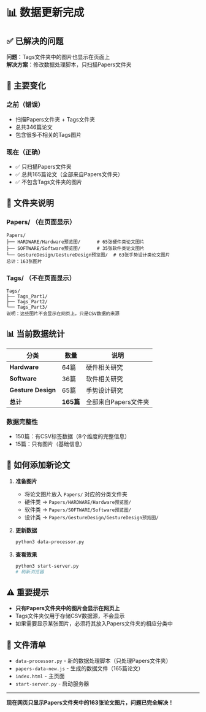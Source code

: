 # 📊 数据更新完成

## ✅ 已解决的问题
**问题**：Tags文件夹中的图片也显示在页面上  
**解决方案**：修改数据处理脚本，只扫描Papers文件夹

## 🔄 主要变化

### 之前（错误）
- 扫描Papers文件夹 + Tags文件夹
- 总共346篇论文
- 包含很多不相关的Tags图片

### 现在（正确）
- ✅ 只扫描Papers文件夹
- ✅ 总共165篇论文（全部来自Papers文件夹）
- ✅ 不包含Tags文件夹的图片

## 📁 文件夹说明

### Papers/ （在页面显示）
```
Papers/
├── HARDWARE/Hardware预览图/      # 65张硬件类论文图片
├── SOFTWARE/Software预览图/      # 35张软件类论文图片
└── GestureDesign/GestureDesign预览图/  # 63张手势设计类论文图片
总计：163张图片
```

### Tags/ （不在页面显示）
```
Tags/
├── Tags_Part1/
├── Tags_Part2/
└── Tags_Part3/
说明：这些图片不会显示在网页上，只是CSV数据的来源
```

## 📊 当前数据统计

| 分类 | 数量 | 说明 |
|------|------|------|
| **Hardware** | 64篇 | 硬件相关研究 |
| **Software** | 36篇 | 软件相关研究 |
| **Gesture Design** | 65篇 | 手势设计研究 |
| **总计** | **165篇** | 全部来自Papers文件夹 |

### 数据完整性
- 150篇：有CSV标签数据（8个维度的完整信息）
- 15篇：只有图片（基础信息）

## 🚀 如何添加新论文

1. **准备图片**
   - 将论文图片放入 `Papers/` 对应的分类文件夹
   - 硬件类 → `Papers/HARDWARE/Hardware预览图/`
   - 软件类 → `Papers/SOFTWARE/Software预览图/`
   - 设计类 → `Papers/GestureDesign/GestureDesign预览图/`

2. **更新数据**
   ```bash
   python3 data-processor.py
   ```

3. **查看效果**
   ```bash
   python3 start-server.py
   # 刷新浏览器
   ```

## ⚠️ 重要提示

- **只有Papers文件夹中的图片会显示在网页上**
- Tags文件夹仅用于存储CSV数据源，不会显示
- 如果需要显示某张图片，必须将其放入Papers文件夹的相应分类中

## 📝 文件清单

- `data-processor.py` - 新的数据处理脚本（只处理Papers文件夹）
- `papers-data-new.js` - 生成的数据文件（165篇论文）
- `index.html` - 主页面
- `start-server.py` - 启动服务器

---

**现在网页只显示Papers文件夹中的163张论文图片，问题已完全解决！**
